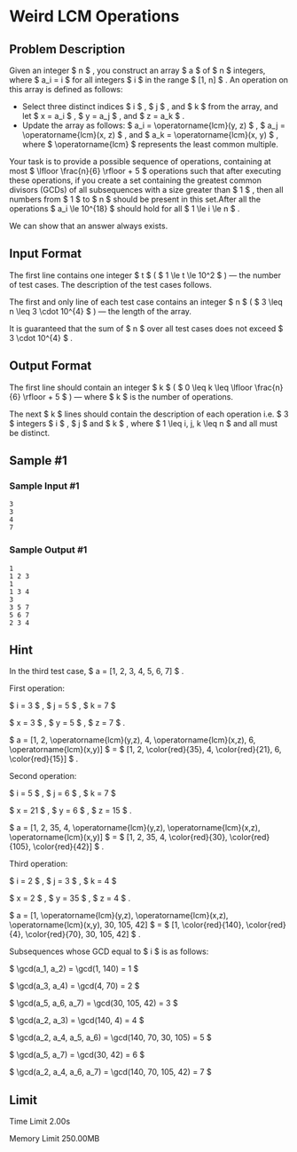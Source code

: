 # Weird LCM Operations

## Problem Description

Given an integer $ n $ , you construct an array $ a $ of $ n $ integers, where $ a_i = i $ for all integers $ i $ in the range $ [1, n] $ . An operation on this array is defined as follows:

- Select three distinct indices $ i $ , $ j $ , and $ k $ from the array, and let $ x = a_i $ , $ y = a_j $ , and $ z = a_k $ .
- Update the array as follows: $ a_i = \operatorname{lcm}(y, z) $ , $ a_j = \operatorname{lcm}(x, z) $ , and $ a_k = \operatorname{lcm}(x, y) $ , where $ \operatorname{lcm} $ represents the least common multiple.

 Your task is to provide a possible sequence of operations, containing at most $ \lfloor \frac{n}{6} \rfloor + 5 $ operations such that after executing these operations, if you create a set containing the greatest common divisors (GCDs) of all subsequences with a size greater than $ 1 $ , then all numbers from $ 1 $ to $ n $ should be present in this set.After all the operations $ a_i \le 10^{18} $ should hold for all $ 1 \le i \le n $ .

We can show that an answer always exists.

## Input Format

The first line contains one integer $ t $ ( $ 1 \le t \le 10^2 $ ) — the number of test cases. The description of the test cases follows.

The first and only line of each test case contains an integer $ n $ ( $ 3 \leq n \leq 3 \cdot 10^{4} $ ) — the length of the array.

It is guaranteed that the sum of $ n $ over all test cases does not exceed $ 3 \cdot 10^{4} $ .

## Output Format

The first line should contain an integer $ k $ ( $ 0 \leq k \leq \lfloor \frac{n}{6} \rfloor + 5 $ ) — where $ k $ is the number of operations.

The next $ k $ lines should contain the description of each operation i.e. $ 3 $ integers $ i $ , $ j $ and $ k $ , where $ 1 \leq i, j, k \leq n $ and all must be distinct.

## Sample #1

### Sample Input #1

```
3
3
4
7
```

### Sample Output #1

```
1
1 2 3
1
1 3 4
3
3 5 7
5 6 7
2 3 4
```

## Hint

In the third test case, $ a = [1, 2, 3, 4, 5, 6, 7] $ .

First operation:

 $ i = 3 $ , $ j = 5 $ , $ k = 7 $

 $ x = 3 $ , $ y = 5 $ , $ z = 7 $ .

 $ a = [1, 2, \operatorname{lcm}(y,z), 4, \operatorname{lcm}(x,z), 6, \operatorname{lcm}(x,y)] $ = $ [1, 2, \color{red}{35}, 4, \color{red}{21}, 6, \color{red}{15}] $ .

Second operation:

 $ i = 5 $ , $ j = 6 $ , $ k = 7 $

 $ x = 21 $ , $ y = 6 $ , $ z = 15 $ .

 $ a = [1, 2, 35, 4, \operatorname{lcm}(y,z), \operatorname{lcm}(x,z), \operatorname{lcm}(x,y)] $ = $ [1, 2, 35, 4, \color{red}{30}, \color{red}{105}, \color{red}{42}] $ .

Third operation:

 $ i = 2 $ , $ j = 3 $ , $ k = 4 $

 $ x = 2 $ , $ y = 35 $ , $ z = 4 $ .

 $ a = [1, \operatorname{lcm}(y,z), \operatorname{lcm}(x,z), \operatorname{lcm}(x,y), 30, 105, 42] $ = $ [1, \color{red}{140}, \color{red}{4}, \color{red}{70}, 30, 105, 42] $ .

Subsequences whose GCD equal to $ i $ is as follows:

 $ \gcd(a_1, a_2) = \gcd(1, 140) = 1 $

 $ \gcd(a_3, a_4) = \gcd(4, 70) = 2 $

 $ \gcd(a_5, a_6, a_7) = \gcd(30, 105, 42) = 3 $

 $ \gcd(a_2, a_3) = \gcd(140, 4) = 4 $

 $ \gcd(a_2, a_4, a_5, a_6) = \gcd(140, 70, 30, 105) = 5 $

 $ \gcd(a_5, a_7) = \gcd(30, 42) = 6 $

 $ \gcd(a_2, a_4, a_6, a_7) = \gcd(140, 70, 105, 42) = 7 $

## Limit



Time Limit
2.00s

Memory Limit
250.00MB